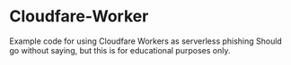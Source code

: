 # Cloudfare-Worker
Example code for using Cloudfare Workers as serverless phishing
Should go without saying, but this is for educational purposes only. 
